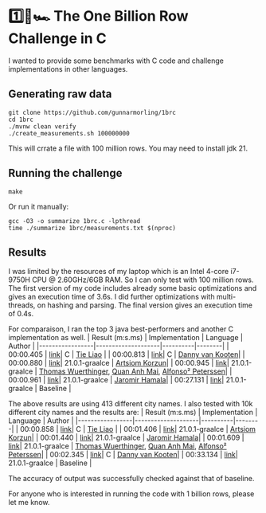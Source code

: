 # 1️⃣🐝🏎️ The One Billion Row Challenge in C
I wanted to provide some benchmarks with C code and challenge implementations in other languages.

## Generating raw data
```
git clone https://github.com/gunnarmorling/1brc
cd 1brc
./mvnw clean verify
./create_measurements.sh 100000000
```
This will crrate a file with 100 million rows.
You may need to install jdk 21.

## Running the challenge

```
make
```
Or run it manually:
```
gcc -O3 -o summarize 1brc.c -lpthread
time ./summarize 1brc/measurements.txt $(nproc)
```

## Results
I was limited by the resources of my laptop which is an Intel 4-core i7-9750H CPU @ 2.60GHz/6GB RAM. So I can only test with 100 million rows.
The first version of my code includes already some basic optimizations and gives
an execution time of 3.6s. I did further optimizations with multi-threads,
on hashing and parsing. The final version gives an execution time of 0.4s.

For comparaison, I ran the top 3 java best-performers and another C implementation as well.
| Result (m:s.ms) | Implementation     | Language | Author |
|-----------------|--------------------|----------|--------|
|       00:00.405 | [link](https://github.com/tieliao/1brc)| C | [Tie Liao](https://github.com/tieliao) |
|       00:00.813 | [link](https://github.com/dannyvankooten/1brc)| C | [Danny van Kooten](https://github.com/dannyvankooten)|
|       00:00.880 | [link](https://github.com/gunnarmorling/1brc/blob/main/src/main/java/dev/morling/onebrc/CalculateAverage_artsiomkorzun.java)| 21.0.1-graalce | [Artsiom Korzun](https://github.com/artsiomkorzun)|
|       00:00.945 | [link](https://github.com/gunnarmorling/1brc/blob/main/src/main/java/dev/morling/onebrc/CalculateAverage_thomaswue.java)| 21.0.1-graalce | [Thomas Wuerthinger](https://github.com/thomaswue), [Quan Anh Mai](https://github.com/merykitty), [Alfonso² Peterssen](https://github.com/mukel)|
|       00:00.961 | [link](https://github.com/gunnarmorling/1brc/blob/main/src/main/java/dev/morling/onebrc/CalculateAverage_jerrinot.java)| 21.0.1-graalce  | [Jaromir Hamala](https://github.com/jerrinot)|
|       00:27.131 | [link](https://github.com/gunnarmorling/1brc/blob/main/src/main/java/dev/morling/onebrc/CalculateAverage_baseline.java)| 21.0.1-graalce  | Baseline |

The above results are using 413 different city names. I also tested with 10k different city names and the results are:
| Result (m:s.ms) | Implementation     | Language | Author |
|-----------------|--------------------|----------|--------|
|       00:00.858 | [link](https://github.com/tieliao/1brc)| C | [Tie Liao](https://github.com/tieliao) |
|       00:01.406 | [link](https://github.com/gunnarmorling/1brc/blob/main/src/main/java/dev/morling/onebrc/CalculateAverage_artsiomkorzun.java)| 21.0.1-graalce | [Artsiom Korzun](https://github.com/artsiomkorzun)|
|       00:01.440 | [link](https://github.com/gunnarmorling/1brc/blob/main/src/main/java/dev/morling/onebrc/CalculateAverage_jerrinot.java)| 21.0.1-graalce  | [Jaromir Hamala](https://github.com/jerrinot)|
|       00:01.609 | [link](https://github.com/gunnarmorling/1brc/blob/main/src/main/java/dev/morling/onebrc/CalculateAverage_thomaswue.java)| 21.0.1-graalce | [Thomas Wuerthinger](https://github.com/thomaswue), [Quan Anh Mai](https://github.com/merykitty), [Alfonso² Peterssen](https://github.com/mukel)|
|       00:02.345 | [link](https://github.com/dannyvankooten/1brc)| C | [Danny van Kooten](https://github.com/dannyvankooten)|
|       00:33.134 | [link](https://github.com/gunnarmorling/1brc/blob/main/src/main/java/dev/morling/onebrc/CalculateAverage_baseline.java)| 21.0.1-graalce  | Baseline |

The accuracy of output was successfully checked against that of baseline.

For anyone who is interested in running the code with 1 billion rows, please let me know.
